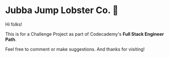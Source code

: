 # Jubba Jump Lobster Co. 🦞

Hi folks!

This is for a Challenge Project as part of Codecademy's **Full Stack Engineer Path**.

Feel free to comment or make suggestions. And thanks for visiting!